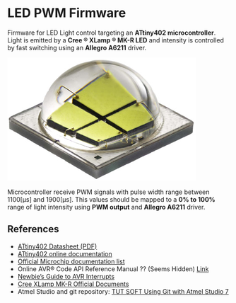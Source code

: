 # LED PWM Firmware

Firmware for LED Light control targeting an **ATtiny402 microcontroller**. Light is emitted by a **Cree ® XLamp ® MK-R LED** and intensity is controlled by fast switching using an **Allegro A6211** driver.

![](./img/xlamp_mkr_led.png)

Microcontroller receive PWM signals with pulse width range between 1100[μs] and 1900[μs]. This values should be mapped to a **0% to 100%** range of light intensity using **PWM output** and **Allegro A6211** driver.

## References

- [ATtiny402 Datasheet (PDF)](./docs/ATtiny202-402-DataSheet-DS40001969B.pdf)
- [ATtiny402 online documentation](https://onlinedocs.microchip.com/pr/GUID-48B1591A-DAFD-4D0E-9838-C6AB39884626-en-US-3/index.html?GUID-54786BFB-C48D-4C7A-B59C-6A17903BFA82)
- [Official Microchip documentation list](https://www.microchip.com/wwwproducts/en/ATtiny402)
- Online AVR® Code API Reference Manual ?? (Seems Hidden) [Link](https://onlinedocs.microchip.com/pr/GUID-317042D4-BCCE-4065-BB05-AC4312DBC2C4-en-US-1/index.html)
- [Newbie’s Guide to AVR Interrupts](https://www.avrfreaks.net/sites/default/files/Interrupt.pdf)
- [Cree XLamp MK-R Official Documents](https://www.cree.com/led-components/products/xlamp-leds-arrays/xlamp-mk-r)
- Atmel Studio and git repository: [TUT SOFT Using Git with Atmel Studio 7](https://www.avrfreaks.net/forum/tutsoft-using-git-atmel-studio-7)